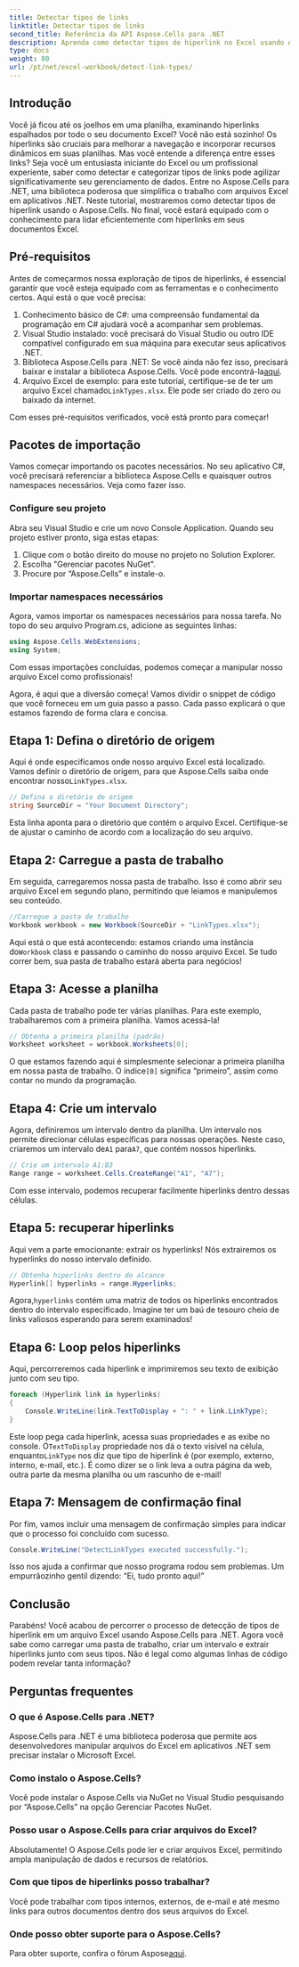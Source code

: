 ```yaml
---
title: Detectar tipos de links
linktitle: Detectar tipos de links
second_title: Referência da API Aspose.Cells para .NET
description: Aprenda como detectar tipos de hiperlink no Excel usando Aspose.Cells para .NET. Etapas fáceis e exemplos de código incluídos.
type: docs
weight: 80
url: /pt/net/excel-workbook/detect-link-types/
---
```

## Introdução

Você já ficou até os joelhos em uma planilha, examinando hiperlinks espalhados por todo o seu documento Excel? Você não está sozinho! Os hiperlinks são cruciais para melhorar a navegação e incorporar recursos dinâmicos em suas planilhas. Mas você entende a diferença entre esses links? Seja você um entusiasta iniciante do Excel ou um profissional experiente, saber como detectar e categorizar tipos de links pode agilizar significativamente seu gerenciamento de dados. Entre no Aspose.Cells para .NET, uma biblioteca poderosa que simplifica o trabalho com arquivos Excel em aplicativos .NET. Neste tutorial, mostraremos como detectar tipos de hiperlink usando o Aspose.Cells. No final, você estará equipado com o conhecimento para lidar eficientemente com hiperlinks em seus documentos Excel.

## Pré-requisitos

Antes de começarmos nossa exploração de tipos de hiperlinks, é essencial garantir que você esteja equipado com as ferramentas e o conhecimento certos. Aqui está o que você precisa:

1. Conhecimento básico de C#: uma compreensão fundamental da programação em C# ajudará você a acompanhar sem problemas.
2. Visual Studio instalado: você precisará do Visual Studio ou outro IDE compatível configurado em sua máquina para executar seus aplicativos .NET.
3.  Biblioteca Aspose.Cells para .NET: Se você ainda não fez isso, precisará baixar e instalar a biblioteca Aspose.Cells. Você pode encontrá-la[aqui](https://releases.aspose.com/cells/net/).
4.  Arquivo Excel de exemplo: para este tutorial, certifique-se de ter um arquivo Excel chamado`LinkTypes.xlsx`. Ele pode ser criado do zero ou baixado da internet.

Com esses pré-requisitos verificados, você está pronto para começar!

## Pacotes de importação

Vamos começar importando os pacotes necessários. No seu aplicativo C#, você precisará referenciar a biblioteca Aspose.Cells e quaisquer outros namespaces necessários. Veja como fazer isso.

### Configure seu projeto

Abra seu Visual Studio e crie um novo Console Application. Quando seu projeto estiver pronto, siga estas etapas:

1. Clique com o botão direito do mouse no projeto no Solution Explorer.
2. Escolha "Gerenciar pacotes NuGet".
3. Procure por “Aspose.Cells” e instale-o.

### Importar namespaces necessários

Agora, vamos importar os namespaces necessários para nossa tarefa. No topo do seu arquivo Program.cs, adicione as seguintes linhas:

```csharp
using Aspose.Cells.WebExtensions;
using System;
```

Com essas importações concluídas, podemos começar a manipular nosso arquivo Excel como profissionais!

Agora, é aqui que a diversão começa! Vamos dividir o snippet de código que você forneceu em um guia passo a passo. Cada passo explicará o que estamos fazendo de forma clara e concisa.

## Etapa 1: Defina o diretório de origem

 Aqui é onde especificamos onde nosso arquivo Excel está localizado. Vamos definir o diretório de origem, para que Aspose.Cells saiba onde encontrar nosso`LinkTypes.xlsx`.

```csharp
// Defina o diretório de origem
string SourceDir = "Your Document Directory";
```

Esta linha aponta para o diretório que contém o arquivo Excel. Certifique-se de ajustar o caminho de acordo com a localização do seu arquivo.

## Etapa 2: Carregue a pasta de trabalho

Em seguida, carregaremos nossa pasta de trabalho. Isso é como abrir seu arquivo Excel em segundo plano, permitindo que leiamos e manipulemos seu conteúdo.

```csharp
//Carregue a pasta de trabalho
Workbook workbook = new Workbook(SourceDir + "LinkTypes.xlsx");
```

 Aqui está o que está acontecendo: estamos criando uma instância do`Workbook` class e passando o caminho do nosso arquivo Excel. Se tudo correr bem, sua pasta de trabalho estará aberta para negócios!

## Etapa 3: Acesse a planilha

Cada pasta de trabalho pode ter várias planilhas. Para este exemplo, trabalharemos com a primeira planilha. Vamos acessá-la!

```csharp
// Obtenha a primeira planilha (padrão)
Worksheet worksheet = workbook.Worksheets[0];
```

 O que estamos fazendo aqui é simplesmente selecionar a primeira planilha em nossa pasta de trabalho. O índice`[0]` significa “primeiro”, assim como contar no mundo da programação.

## Etapa 4: Crie um intervalo

 Agora, definiremos um intervalo dentro da planilha. Um intervalo nos permite direcionar células específicas para nossas operações. Neste caso, criaremos um intervalo de`A1` para`A7`, que contém nossos hiperlinks.

```csharp
// Crie um intervalo A1:B3
Range range = worksheet.Cells.CreateRange("A1", "A7");
```

Com esse intervalo, podemos recuperar facilmente hiperlinks dentro dessas células.

## Etapa 5: recuperar hiperlinks

Aqui vem a parte emocionante: extrair os hyperlinks! Nós extrairemos os hyperlinks do nosso intervalo definido.

```csharp
// Obtenha hiperlinks dentro do alcance
Hyperlink[] hyperlinks = range.Hyperlinks;
```

 Agora,`hyperlinks` contém uma matriz de todos os hiperlinks encontrados dentro do intervalo especificado. Imagine ter um baú de tesouro cheio de links valiosos esperando para serem examinados!

## Etapa 6: Loop pelos hiperlinks

Aqui, percorreremos cada hiperlink e imprimiremos seu texto de exibição junto com seu tipo.

```csharp
foreach (Hyperlink link in hyperlinks)
{
    Console.WriteLine(link.TextToDisplay + ": " + link.LinkType);
}
```

 Este loop pega cada hiperlink, acessa suas propriedades e as exibe no console. O`TextToDisplay` propriedade nos dá o texto visível na célula, enquanto`LinkType` nos diz que tipo de hiperlink é (por exemplo, externo, interno, e-mail, etc.). É como dizer se o link leva a outra página da web, outra parte da mesma planilha ou um rascunho de e-mail!

## Etapa 7: Mensagem de confirmação final

Por fim, vamos incluir uma mensagem de confirmação simples para indicar que o processo foi concluído com sucesso.

```csharp
Console.WriteLine("DetectLinkTypes executed successfully.");
```

Isso nos ajuda a confirmar que nosso programa rodou sem problemas. Um empurrãozinho gentil dizendo: “Ei, tudo pronto aqui!”

## Conclusão

Parabéns! Você acabou de percorrer o processo de detecção de tipos de hiperlink em um arquivo Excel usando Aspose.Cells para .NET. Agora você sabe como carregar uma pasta de trabalho, criar um intervalo e extrair hiperlinks junto com seus tipos. Não é legal como algumas linhas de código podem revelar tanta informação?

## Perguntas frequentes

### O que é Aspose.Cells para .NET?  
Aspose.Cells para .NET é uma biblioteca poderosa que permite aos desenvolvedores manipular arquivos do Excel em aplicativos .NET sem precisar instalar o Microsoft Excel.

### Como instalo o Aspose.Cells?  
Você pode instalar o Aspose.Cells via NuGet no Visual Studio pesquisando por “Aspose.Cells” na opção Gerenciar Pacotes NuGet.

### Posso usar o Aspose.Cells para criar arquivos do Excel?  
Absolutamente! O Aspose.Cells pode ler e criar arquivos Excel, permitindo ampla manipulação de dados e recursos de relatórios.

### Com que tipos de hiperlinks posso trabalhar?  
Você pode trabalhar com tipos internos, externos, de e-mail e até mesmo links para outros documentos dentro dos seus arquivos do Excel.

### Onde posso obter suporte para o Aspose.Cells?  
 Para obter suporte, confira o fórum Aspose[aqui](https://forum.aspose.com/c/cells/9).